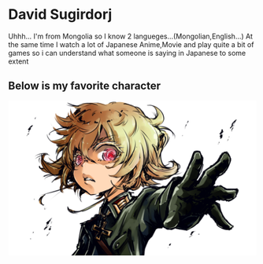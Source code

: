 # David Sugirdorj

Uhhh... I'm from Mongolia so I know 2 langueges...(Mongolian,English...) 
At the same time I watch a lot of Japanese Anime,Movie and play quite a bit of games so i can understand what someone is saying in Japanese to some extent

## Below is my favorite character

![Favorite-character](favorite-char.png)
